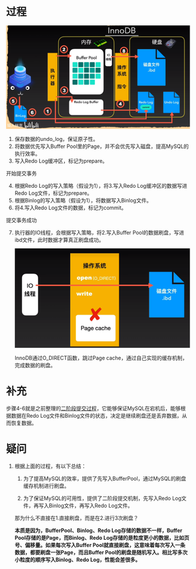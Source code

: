 # 过程

![01](markdown-img/15-知识整理-InnoDB的数据写入过程，体现了RedoLog二阶段提交的意义.assets/01.png)

1. 保存数据的undo_log，保证原子性。
2. 将数据优先写入Buffer Pool里的Page，并不会优先写入磁盘，提高MySQL的执行效率。
3. 写入Redo Log缓冲区，标记为prepare。

开始提交事务

4. 根据Redo Log的写入策略（假设为1），将3.写入Redo Log缓冲区的数据写进Redo Log文件，标记为prepare。
5. 根据Binlog的写入策略（假设为1），将数据写入Binlog文件。
6. 将4.写入Redo Log文件的数据，标记为commit。

提交事务成功

7. 执行器的IO线程，会根据写入策略，将2.写入Buffer Pool的数据刷盘，写进ibd文件，此时数据才算真正刷盘成功。

   ![02](markdown-img/15-知识整理-InnoDB的数据写入过程，体现了RedoLog二阶段提交的意义.assets/02.png)

   InnoDB通过O_DIRECT函数，跳过Page cache，通过自己实现的缓存机制，完成数据的刷盘。

# 补充

步骤4-6就是之前整理的[二阶段提交过程](https://github.com/9029HIME/emphasis/blob/master/mysql_emphasis/src/md/07-%E7%9F%A5%E8%AF%86%E6%95%B4%E7%90%86-redolog%E7%9A%84%E4%BA%8C%E9%98%B6%E6%AE%B5%E6%8F%90%E4%BA%A4%EF%BC%8C%E5%88%B0%E5%BA%95%E6%98%AF%E6%80%8E%E4%B9%88%E4%B8%80%E5%9B%9E%E4%BA%8B%EF%BC%9F.md)，它能够保证MySQL在宕机后，能够根据数据在Redo Log文件和Binlog文件的状态，决定是继续刷盘还是丢弃数据，从而恢复数据。

# 疑问

1. 根据上面的过程，有以下总结：

   1. 为了提高MySQL的效率，提供了先写入BufferPool，通过MySQL的刷盘缓存机制进行刷盘。

   2. 为了保证MySQL的可用性，提供了二阶段提交机制，先写入Redo Log文件，再写入Binlog文件，再写入Redo Log文件。

   那为什么不直接在1.直接刷盘，而是在2.进行3次刷盘？

   **本质是因为，BufferPool、Binlog、Redo Log存储的数据不一样，Buffer Pool存储的是Page，而Binlog、Redo Log存储的是粒度更小的数据，比如页号、偏移量。如果每次写入Buffer Pool就直接刷盘，这意味着每次写入一条数据，都要刷盘一张Page，而且Buffer Pool的刷盘是随机写入。相比写多次小粒度的顺序写入Binlog、Redo Log，性能会差很多。**
